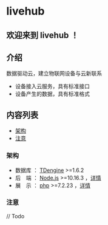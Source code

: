 # livehub

## 欢迎来到 livehub ！

## 介绍

数据驱动云，建立物联网设备与云新联系

* 设备接⼊云服务，具有标准接⼝
* 设备产⽣的数据，具有标准格式

## 内容列表

* [架构](#架构)
* [注意](#注意)

### 架构

* 数据库 ： [TDengine](https://github.com/taosdata/TDengine) >=1.6.2
* 后　端 ： [Node.js](https://nodejs.org) >=10.16.3 ，[详情](https://github.com/livehub-root/livehub-node)
* 展　示 ： [php](https://www.php.net) >=7.2.23 ，[详情](https://github.com/livehub-root/livehub-php)

### 注意

// Todo
